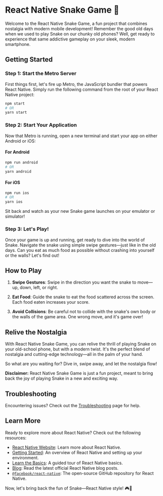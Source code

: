 # React Native Snake Game 🐍

Welcome to the React Native Snake Game, a fun project that combines nostalgia with modern mobile development! Remember the good old days when we used to play Snake on our chunky old phones? Well, get ready to experience that same addictive gameplay on your sleek, modern smartphone.

## Getting Started

### Step 1: Start the Metro Server

First things first, let's fire up Metro, the JavaScript bundler that powers React Native. Simply run the following command from the root of your React Native project:

```bash
npm start
# OR
yarn start
```

### Step 2: Start Your Application

Now that Metro is running, open a new terminal and start your app on either Android or iOS:

#### For Android

```bash
npm run android
# OR
yarn android
```

#### For iOS

```bash
npm run ios
# OR
yarn ios
```

Sit back and watch as your new Snake game launches on your emulator or simulator!

### Step 3: Let's Play!

Once your game is up and running, get ready to dive into the world of Snake. Navigate the snake using simple swipe gestures—just like in the old days. Can you eat as much food as possible without crashing into yourself or the walls? Let's find out!

## How to Play

1. **Swipe Gestures**: Swipe in the direction you want the snake to move—up, down, left, or right.
   
2. **Eat Food**: Guide the snake to eat the food scattered across the screen. Each food eaten increases your score.

3. **Avoid Collisions**: Be careful not to collide with the snake's own body or the walls of the game area. One wrong move, and it's game over!

## Relive the Nostalgia

With React Native Snake Game, you can relive the thrill of playing Snake on your old-school phone, but with a modern twist. It's the perfect blend of nostalgia and cutting-edge technology—all in the palm of your hand.

So what are you waiting for? Dive in, swipe away, and let the nostalgia flow!

**Disclaimer:** React Native Snake Game is just a fun project, meant to bring back the joy of playing Snake in a new and exciting way.

## Troubleshooting

Encountering issues? Check out the [Troubleshooting](https://reactnative.dev/docs/troubleshooting) page for help.

## Learn More

Ready to explore more about React Native? Check out the following resources:

- [React Native Website](https://reactnative.dev): Learn more about React Native.
- [Getting Started](https://reactnative.dev/docs/environment-setup): An overview of React Native and setting up your environment.
- [Learn the Basics](https://reactnative.dev/docs/getting-started): A guided tour of React Native basics.
- [Blog](https://reactnative.dev/blog): Read the latest official React Native blog posts.
- [`@facebook/react-native`](https://github.com/facebook/react-native): The open-source GitHub repository for React Native.

Now, let's bring back the fun of Snake—React Native style! 🎮🐍
